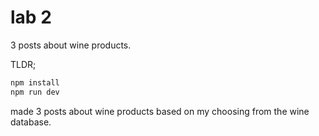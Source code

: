 # lab 2
3 posts about wine products.

TLDR;

```bash
npm install
npm run dev
```

made 3 posts about wine products based on my choosing from the wine database.

